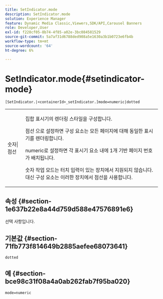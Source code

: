 ```yaml
---
title: SetIndicator.mode
description: SetIndicator.mode
solution: Experience Manager
feature: Dynamic Media Classic,Viewers,SDK/API,Carousel Banners
role: Developer,User
exl-id: f228cf05-8b74-4f85-a02e-3bc084581529
source-git-commit: 5a7af31d6788ded908a5e1630a3b1b0723e6fb4b
workflow-type: tm+mt
source-wordcount: '64'
ht-degree: 6%

---
```


# SetIndicator.mode{#setindicator-mode}

`[SetIndicator.|<containerId>_setIndicator.]mode=numeric|dotted`

<table id="table_0BEA0B5FFDF64E5594B534B2A87A6D88"> 
 <tbody> 
  <tr> 
   <td colname="col1"> <p> <span class="codeph"> 숫자|점선</span> </p> </td> 
   <td colname="col2"> <p> 집합 표시기의 렌더링 스타일을 구성합니다. </p> <p><span class="codeph"> 점선 </span>으로 설정하면 구성 요소는 모든 페이지에 대해 동일한 표시기를 렌더링합니다. </p> <p><span class="codeph"> numeric</span>로 설정하면 각 표시기 요소 내에 1개 기반 페이지 번호가 배치됩니다. </p> <p><span class="codeph"> 숫자</span> 작업 모드는 터치 입력이 있는 장치에서 지원되지 않습니다. 대신 구성 요소는 이러한 장치에서 <span class="codeph"> 점선</span>을 사용합니다. </p> </td> 
  </tr> 
 </tbody> 
</table>

## 속성 {#section-1e637b22e8a44d759d588e47576891e6}

선택 사항입니다.

## 기본값 {#section-71fb773f814649b2885aefee68073641}

`dotted`

## 예 {#section-bce98c31f08a4a0ab262fab7f95ba020}

`mode=numeric`
